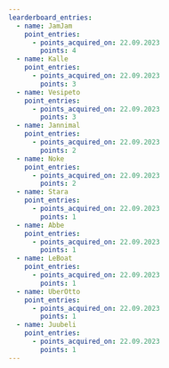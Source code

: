 ```yaml
---
learderboard_entries:
  - name: JamJam
    point_entries:
      - points_acquired_on: 22.09.2023
        points: 4
  - name: Kalle
    point_entries:
      - points_acquired_on: 22.09.2023
        points: 3
  - name: Vesipeto
    point_entries:
      - points_acquired_on: 22.09.2023
        points: 3
  - name: Jannimal
    point_entries:
      - points_acquired_on: 22.09.2023
        points: 2
  - name: Noke
    point_entries:
      - points_acquired_on: 22.09.2023
        points: 2
  - name: Stara
    point_entries:
      - points_acquired_on: 22.09.2023
        points: 1
  - name: Abbe
    point_entries:
      - points_acquired_on: 22.09.2023
        points: 1
  - name: LeBoat
    point_entries:
      - points_acquired_on: 22.09.2023
        points: 1
  - name: UberOtto
    point_entries:
      - points_acquired_on: 22.09.2023
        points: 1
  - name: Juubeli
    point_entries:
      - points_acquired_on: 22.09.2023
        points: 1
---
```

